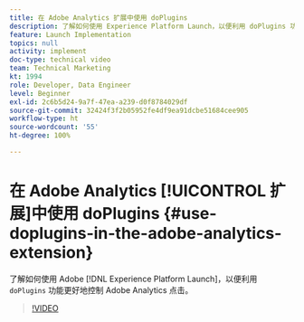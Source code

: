 ```yaml
---
title: 在 Adobe Analytics 扩展中使用 doPlugins
description: 了解如何使用 Experience Platform Launch，以便利用 doPlugins 功能更好地控制 Adobe Analytics 点击。
feature: Launch Implementation
topics: null
activity: implement
doc-type: technical video
team: Technical Marketing
kt: 1994
role: Developer, Data Engineer
level: Beginner
exl-id: 2c6b5d24-9a7f-47ea-a239-d0f8784029df
source-git-commit: 32424f3f2b05952fe4df9ea91dcbe51684cee905
workflow-type: ht
source-wordcount: '55'
ht-degree: 100%

---
```


# 在 Adobe Analytics [!UICONTROL 扩展]中使用 doPlugins {#use-doplugins-in-the-adobe-analytics-extension}

了解如何使用 Adobe [!DNL Experience Platform Launch]，以便利用 `doPlugins` 功能更好地控制 Adobe Analytics 点击。

>[!VIDEO](https://video.tv.adobe.com/v/25171?quality=12)
